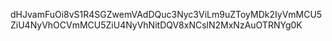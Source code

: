 dHJvamFuOi8vS1R4SGZwemVAdDQuc3Nyc3ViLm9uZToyMDk2IyVmMCU5ZiU4NyVhOCVmMCU5ZiU4NyVhNitDQV8xNCslN2MxNzAuOTRNYg0K
